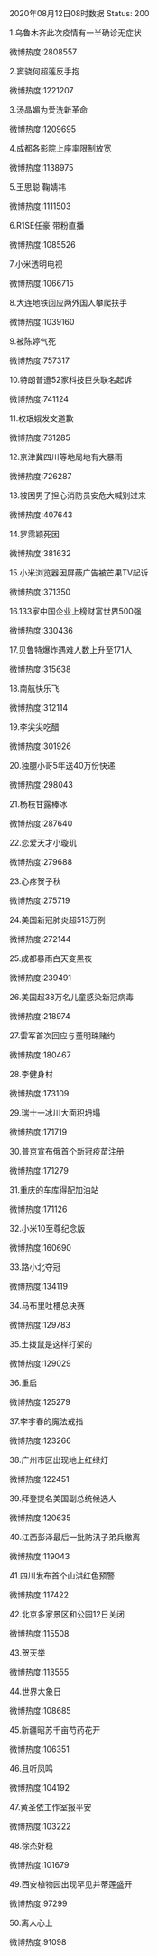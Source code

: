 2020年08月12日08时数据
Status: 200

1.乌鲁木齐此次疫情有一半确诊无症状

微博热度:2808557

2.窦骁何超莲反手抱

微博热度:1221207

3.汤晶媚为爱洗新革命

微博热度:1209695

4.成都各影院上座率限制放宽

微博热度:1138975

5.王思聪 鞠婧祎

微博热度:1111503

6.R1SE任豪 带粉直播

微博热度:1085526

7.小米透明电视

微博热度:1066715

8.大连地铁回应两外国人攀爬扶手

微博热度:1039160

9.被陈婷气死

微博热度:757317

10.特朗普遭52家科技巨头联名起诉

微博热度:741124

11.权珉娥发文道歉

微博热度:731285

12.京津冀四川等地局地有大暴雨

微博热度:726287

13.被困男子担心消防员安危大喊别过来

微博热度:407643

14.罗霈颖死因

微博热度:381632

15.小米浏览器因屏蔽广告被芒果TV起诉

微博热度:371350

16.133家中国企业上榜财富世界500强

微博热度:330436

17.贝鲁特爆炸遇难人数上升至171人

微博热度:315638

18.南航快乐飞

微博热度:312114

19.李尖尖吃醋

微博热度:301926

20.独腿小哥5年送40万份快递

微博热度:298043

21.杨枝甘露棒冰

微博热度:287640

22.恋爱天才小璇玑

微博热度:279688

23.心疼贺子秋

微博热度:275719

24.美国新冠肺炎超513万例

微博热度:272144

25.成都暴雨白天变黑夜

微博热度:239491

26.美国超38万名儿童感染新冠病毒

微博热度:218974

27.雷军首次回应与董明珠赌约

微博热度:180467

28.李健身材

微博热度:173109

29.瑞士一冰川大面积坍塌

微博热度:171719

30.普京宣布俄首个新冠疫苗注册

微博热度:171279

31.重庆的车库得配加油站

微博热度:171126

32.小米10至尊纪念版

微博热度:160690

33.路小北夺冠

微博热度:134119

34.马布里吐槽总决赛

微博热度:129783

35.土拨鼠是这样打架的

微博热度:129029

36.重启

微博热度:125279

37.李宇春的魔法戒指

微博热度:123266

38.广州市区出现地上红绿灯

微博热度:122451

39.拜登提名美国副总统候选人

微博热度:120635

40.江西彭泽最后一批防汛子弟兵撤离

微博热度:119043

41.四川发布首个山洪红色预警

微博热度:117422

42.北京多家景区和公园12日关闭

微博热度:115508

43.贺天举

微博热度:113555

44.世界大象日

微博热度:108685

45.新疆昭苏千亩芍药花开

微博热度:106351

46.且听凤鸣

微博热度:104192

47.黄圣依工作室报平安

微博热度:103222

48.徐杰好稳

微博热度:101679

49.西安植物园出现罕见并蒂莲盛开

微博热度:97299

50.离人心上

微博热度:91098

